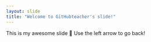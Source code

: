 ```yaml
---
layout: slide
title: "Welcome to GitHubteacher's slide!"
---
```

This is my awesome slide :tada:
Use the left arrow to go back!
